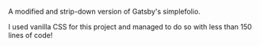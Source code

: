 A modified and strip-down version of Gatsby's simplefolio.

I used vanilla CSS for this project and managed to do so with less than 150 lines of code!